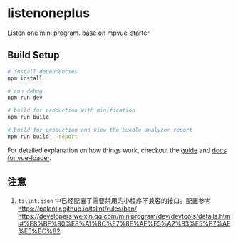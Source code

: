 # listenoneplus

Listen one mini program. base on mpvue-starter

## Build Setup

```bash
# install dependencies
npm install

# run debug
npm run dev

# build for production with minification
npm run build

# build for production and view the bundle analyzer report
npm run build --report
```

For detailed explanation on how things work, checkout the [guide](http://vuejs-templates.github.io/webpack/) and [docs for vue-loader](http://vuejs.github.io/vue-loader).

## 注意

1.  `tslint.json` 中已经配置了需要禁用的小程序不兼容的接口。配置参考 https://palantir.github.io/tslint/rules/ban/
    https://developers.weixin.qq.com/miniprogram/dev/devtools/details.html#%E8%BF%90%E8%A1%8C%E7%8E%AF%E5%A2%83%E5%B7%AE%E5%BC%82
